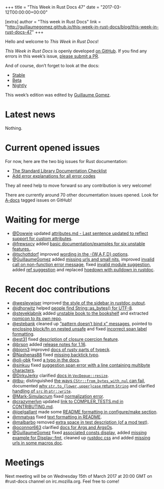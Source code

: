 +++
title = "This Week in Rust Docs 47"
date = "2017-03-12T00:00:00+00:00"

[extra]
author = "This week in Rust Docs"
link = "http://guillaumegomez.github.io/this-week-in-rust-docs/blog/this-week-in-rust-docs-47"
+++
<p>Hello and welcome to <em>This Week in Rust Docs</em>!</p>

<p><em>This Week in Rust Docs</em> is openly developed <a href="https://github.com/GuillaumeGomez/this-week-in-rust-docs">on GitHub</a>.
If you find any errors in this week’s issue, <a href="https://github.com/GuillaumeGomez/this-week-in-rust-docs/pulls">please submit a PR</a>.</p>

<p>And of course, don’t forget to look at the docs:</p>

<ul>
  <li><a href="https://doc.rust-lang.org/">Stable</a></li>
  <li><a href="http://doc.rust-lang.org/beta/">Beta</a></li>
  <li><a href="http://doc.rust-lang.org/nightly/">Nightly</a></li>
</ul>

<p>This week’s edition was edited by <a href="https://github.com/GuillaumeGomez">Guillaume Gomez</a>.</p>

<h1 id="latest-news">Latest news</h1>

<p>Nothing.</p>

<h1 id="current-opened-issues">Current opened issues</h1>

<p>For now, here are the two big issues for Rust documentation:</p>

<ul>
  <li><a href="https://github.com/rust-lang/rust/issues/29329">The Standard Library Documentation Checklist</a></li>
  <li><a href="https://github.com/rust-lang/rust/issues/32777">Add error explanations for all error codes</a></li>
</ul>

<p>They all need help to move forward so any contribution is very welcome!</p>

<p>There are currently around 70 other documentation issues opened. Look for <a href="https://github.com/rust-lang/rust/issues?q=is%3Aopen+is%3Aissue+label%3AA-docs">A-docs</a> tagged issues on GitHub!</p>

<h1 id="waiting-for-merge">Waiting for merge</h1>

<ul>
  <li><a href="https://github.com/Dowwie">@Dowwie</a> updated <a href="https://github.com/rust-lang/rust/pull/39691">attributes.md - Last sentence updated to reflect support for custom attributes</a>.</li>
  <li><a href="https://github.com/frewsxcv">@frewsxcv</a> added <a href="https://github.com/rust-lang/rust/pull/40452">basic documentation/examples for six unstable features.</a>.</li>
  <li><a href="https://github.com/tschottdorf">@tschottdorf</a> improved <a href="https://github.com/rust-lang/rust/pull/40453">wording in the -{W,A,F,D} options</a>.</li>
  <li><a href="https://github.com/GuillaumeGomez">@GuillaumeGomez</a> added <a href="https://github.com/rust-lang/rust/pull/39513">missing urls and small nits</a>, improved <a href="https://github.com/rust-lang/rust/pull/39814">invalid call on non-function error message</a>, fixed <a href="https://github.com/rust-lang/rust/pull/38255">invalid module suggestion</a>, added <a href="https://github.com/rust-lang/rust/pull/37658">ref suggestion</a> and replaced <a href="https://github.com/rust-lang/rust/pull/40338">hoedown with pulldown in rustdoc</a>.</li>
</ul>

<h1 id="recent-doc-contributions">Recent doc contributions</h1>

<ul>
  <li><a href="https://github.com/wesleywiser">@wesleywiser</a> improved <a href="https://github.com/rust-lang/rust/pull/40265">the style of the sidebar in rustdoc output</a>.</li>
  <li><a href="https://github.com/jdhorwitz">@jdhorwitz</a> helped <a href="https://github.com/rust-lang/rust/pull/40226">people find String::as_bytes() for UTF-8</a>.</li>
  <li><a href="https://github.com/steveklabnik">@steveklabnik</a> added <a href="https://github.com/rust-lang/rust/pull/40154">unstable book to the bookshelf</a> and extracted <a href="https://github.com/rust-lang/rust/pull/40222">nomicon to its own repo</a>.</li>
  <li><a href="https://github.com/estebank">@estebank</a> cleaned up <a href="https://github.com/rust-lang/rust/pull/39713">“pattern doesn’t bind x” messages</a>, pointed to <a href="https://github.com/rust-lang/rust/pull/39202">enclosing block/fn on nested unsafe</a> and fixed <a href="https://github.com/rust-lang/rust/pull/40287">incorrect span label formatting</a>.</li>
  <li><a href="https://github.com/est31">@est31</a> fixed <a href="https://github.com/rust-lang/rust/pull/40258">description of closure coercion feature</a>.</li>
  <li><a href="https://github.com/brson">@brson</a> added <a href="https://github.com/rust-lang/rust/pull/39835">release notes for 1.16</a>.</li>
  <li><a href="https://github.com/bjorn3">@bjorn3</a> improved <a href="https://github.com/rust-lang/rust/pull/40146">docs of rusty parts of typeck</a>.</li>
  <li><a href="https://github.com/Nashenas88">@Nashenas88</a> fixed <a href="https://github.com/rust-lang/rust/pull/40345">missing backtick typo</a>.</li>
  <li><a href="https://github.com/oli-obk">@oli-obk</a> fixed <a href="https://github.com/rust-lang/rust/pull/40316">a typo in the docs</a>.</li>
  <li><a href="https://github.com/sinkuu">@sinkuu</a> fixed <a href="https://github.com/rust-lang/rust/pull/40092">suggestion span error with a line containing multibyte characters</a>.</li>
  <li><a href="https://github.com/DirkyJerky">@DirkyJerky</a> clarified <a href="https://github.com/rust-lang/rust/pull/40423">docs in <code class="highlighter-rouge">VecDeque::resize</code></a>.</li>
  <li><a href="https://github.com/tbu-">@tbu-</a> distinguished <a href="https://github.com/rust-lang/rust/pull/40386">the ways <code class="highlighter-rouge">CStr::from_bytes_with_nul</code> can fail</a>, documented <a href="https://github.com/rust-lang/rust/pull/40335">why <code class="highlighter-rouge">str.to_{lower,upper}case</code> return <code class="highlighter-rouge">String</code></a> and clarified <a href="https://github.com/rust-lang/rust/pull/40333">handling of <code class="highlighter-rouge">src</code> in <code class="highlighter-rouge">ptr::write</code></a>.</li>
  <li><a href="https://github.com/Mark-Simulacrum">@Mark-Simulacrum</a> fixed <a href="https://github.com/rust-lang/rust/pull/40268">normalization error</a>.</li>
  <li><a href="https://github.com/crazymerlyn">@crazymerlyn</a> updated <a href="https://github.com/rust-lang/rust/pull/40326">link to COMPILER_TESTS.md in CONTRIBUTING.md</a>.</li>
  <li><a href="https://github.com/joelgallant">@joelgallant</a> made some <a href="https://github.com/rust-lang/rust/pull/40321">README formatting in configure/make section</a>.</li>
  <li><a href="https://github.com/mmatyas">@mmatyas</a> fixed <a href="https://github.com/rust-lang/rust/pull/40292">text formatting in README</a>.</li>
  <li><a href="https://github.com/malbarbo">@malbarbo</a> removed <a href="https://github.com/rust-lang/rust/pull/40293">extra space in test description (of a mod test)</a>.</li>
  <li><a href="https://github.com/oconnor663">@oconnor663</a> clarified <a href="https://github.com/rust-lang/rust/pull/40283">docs for Args and ArgsOs</a>.</li>
  <li><a href="https://github.com/GuillaumeGomez">@GuillaumeGomez</a> fixed <a href="https://github.com/rust-lang/rust/pull/40419">associated consts display</a>, added <a href="https://github.com/rust-lang/rust/pull/40299">missing example for Display::fmt</a>, cleaned up <a href="https://github.com/rust-lang/rust/pull/40278">rustdoc css</a> and added <a href="https://github.com/rust-lang/rust/pull/40327">missing urls in some macros doc</a>.</li>
</ul>

<h1 id="meetings">Meetings</h1>

<p>Next meeting will be on Wednesday 15th of March 2017 at 20:00 GMT on #rust-docs channel on irc.mozilla.org. Feel free to come!</p>